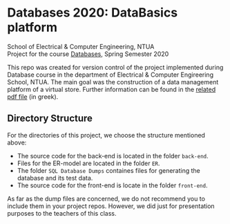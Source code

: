 # Databases 2020: DataBasics platform
School of Electrical & Computer Engineering, NTUA<br/>
Project for the course [Databases](https://www.ece.ntua.gr/en/undergraduate/courses/flow/2), Spring Semester 2020

This repo was created for version control of the project implemented during Database course in the department of Electrical & Computer Engireering School, NTUA. The main goal was the construction of a data management platform of a virtual store. Further information can be found in the [related pdf file](https://github.com/Milwaukee-Bugs-NTUA/DataBasics/blob/master/Project_2020.pdf) (in greek).

## Directory Structure

For the directories of this project, we choose the structure mentioned above:

* The source code for the back-end is located in the folder `back-end`.
* Files for the ER-model are located in the folder `ER`.
* The folder `SQL Database Dumps` containes files for generating the database and its test data.
* The source code for the front-end is locate in the folder `front-end`.

As far as the dump files are concerned, we do not recommend you to include them in your project repos. However, we did just for presentation purposes to the teachers of this class.
